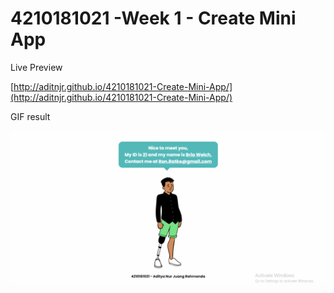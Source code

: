 # 4210181021 -Week 1 - Create Mini App

Live Preview

[http://aditnjr.github.io/4210181021-Create-Mini-App/](http://aditnjr.github.io/4210181021-Create-Mini-App/)

GIF result

![](result.gif)

